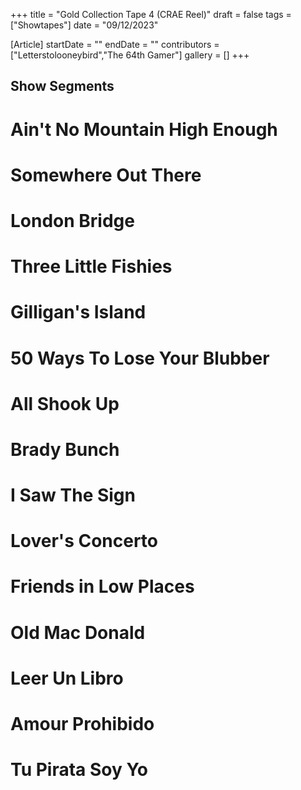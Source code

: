 +++
title = "Gold Collection Tape 4 (CRAE Reel)"
draft = false
tags = ["Showtapes"]
date = "09/12/2023"

[Article]
startDate = ""
endDate = ""
contributors = ["Letterstolooneybird","The 64th Gamer"]
gallery = []
+++
<h2> Show Segments </h2>

# Ain't No Mountain High Enough
# Somewhere Out There
# London Bridge
# Three Little Fishies
# Gilligan's Island
# 50 Ways To Lose Your Blubber
# All Shook Up
# Brady Bunch
# I Saw The Sign
# Lover's Concerto
# Friends in Low Places
# Old Mac Donald
# Leer Un Libro
# Amour Prohibido
# Tu Pirata Soy Yo